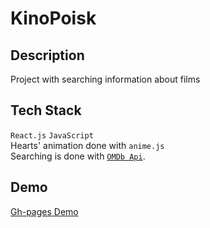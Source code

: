# KinoPoisk  

## Description
Project with searching information about films

## Tech Stack
`React.js`
`JavaScript`  
Hearts' animation done with `anime.js`  
Searching is done with [`OMDb Api`](https://www.omdbapi.com/).  

## Demo
[Gh-pages Demo](https://maximka76667.github.io/kinopoisk) 
